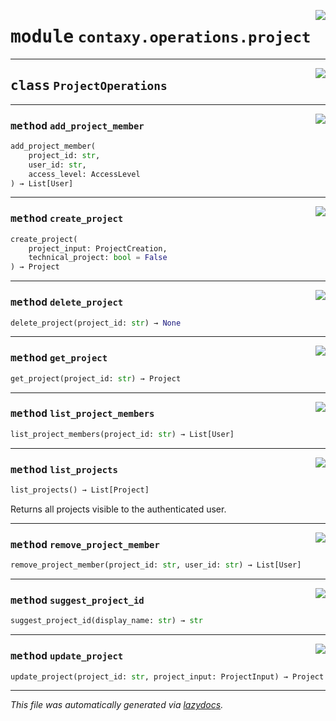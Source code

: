 <!-- markdownlint-disable -->

<a href="https://github.com/ml-tooling/contaxy/blob/main/backend/src/contaxy/operations/project.py#L0"><img align="right" style="float:right;" src="https://img.shields.io/badge/-source-cccccc?style=flat-square"></a>

# <kbd>module</kbd> `contaxy.operations.project`






---

<a href="https://github.com/ml-tooling/contaxy/blob/main/backend/src/contaxy/operations/project.py#L7"><img align="right" style="float:right;" src="https://img.shields.io/badge/-source-cccccc?style=flat-square"></a>

## <kbd>class</kbd> `ProjectOperations`







---

<a href="https://github.com/ml-tooling/contaxy/blob/main/backend/src/contaxy/operations/project.py#L39"><img align="right" style="float:right;" src="https://img.shields.io/badge/-source-cccccc?style=flat-square"></a>

### <kbd>method</kbd> `add_project_member`

```python
add_project_member(
    project_id: str,
    user_id: str,
    access_level: AccessLevel
) → List[User]
```





---

<a href="https://github.com/ml-tooling/contaxy/blob/main/backend/src/contaxy/operations/project.py#L13"><img align="right" style="float:right;" src="https://img.shields.io/badge/-source-cccccc?style=flat-square"></a>

### <kbd>method</kbd> `create_project`

```python
create_project(
    project_input: ProjectCreation,
    technical_project: bool = False
) → Project
```





---

<a href="https://github.com/ml-tooling/contaxy/blob/main/backend/src/contaxy/operations/project.py#L31"><img align="right" style="float:right;" src="https://img.shields.io/badge/-source-cccccc?style=flat-square"></a>

### <kbd>method</kbd> `delete_project`

```python
delete_project(project_id: str) → None
```





---

<a href="https://github.com/ml-tooling/contaxy/blob/main/backend/src/contaxy/operations/project.py#L19"><img align="right" style="float:right;" src="https://img.shields.io/badge/-source-cccccc?style=flat-square"></a>

### <kbd>method</kbd> `get_project`

```python
get_project(project_id: str) → Project
```





---

<a href="https://github.com/ml-tooling/contaxy/blob/main/backend/src/contaxy/operations/project.py#L35"><img align="right" style="float:right;" src="https://img.shields.io/badge/-source-cccccc?style=flat-square"></a>

### <kbd>method</kbd> `list_project_members`

```python
list_project_members(project_id: str) → List[User]
```





---

<a href="https://github.com/ml-tooling/contaxy/blob/main/backend/src/contaxy/operations/project.py#L8"><img align="right" style="float:right;" src="https://img.shields.io/badge/-source-cccccc?style=flat-square"></a>

### <kbd>method</kbd> `list_projects`

```python
list_projects() → List[Project]
```

Returns all projects visible to the authenticated user. 

---

<a href="https://github.com/ml-tooling/contaxy/blob/main/backend/src/contaxy/operations/project.py#L48"><img align="right" style="float:right;" src="https://img.shields.io/badge/-source-cccccc?style=flat-square"></a>

### <kbd>method</kbd> `remove_project_member`

```python
remove_project_member(project_id: str, user_id: str) → List[User]
```





---

<a href="https://github.com/ml-tooling/contaxy/blob/main/backend/src/contaxy/operations/project.py#L27"><img align="right" style="float:right;" src="https://img.shields.io/badge/-source-cccccc?style=flat-square"></a>

### <kbd>method</kbd> `suggest_project_id`

```python
suggest_project_id(display_name: str) → str
```





---

<a href="https://github.com/ml-tooling/contaxy/blob/main/backend/src/contaxy/operations/project.py#L23"><img align="right" style="float:right;" src="https://img.shields.io/badge/-source-cccccc?style=flat-square"></a>

### <kbd>method</kbd> `update_project`

```python
update_project(project_id: str, project_input: ProjectInput) → Project
```








---

_This file was automatically generated via [lazydocs](https://github.com/ml-tooling/lazydocs)._
